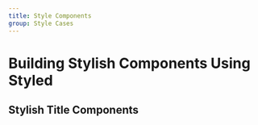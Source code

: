 ```yaml
---
title: Style Components
group: Style Cases
---
```


# Building Stylish Components Using Styled

## Stylish Title Components

<code src="../demos/cases/Typography/default.tsx"></code>
